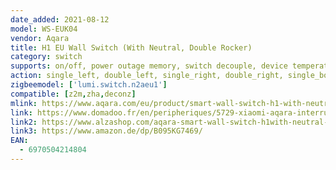 ```yaml
---
date_added: 2021-08-12
model: WS-EUK04
vendor: Aqara
title: H1 EU Wall Switch (With Neutral, Double Rocker)
category: switch
supports: on/off, power outage memory, switch decouple, device temperature, power monitoring 
action: single_left, double_left, single_right, double_right, single_both, double_both
zigbeemodel: ['lumi.switch.n2aeu1']
compatible: [z2m,zha,deconz]
mlink: https://www.aqara.com/eu/product/smart-wall-switch-h1-with-neutral
link: https://www.domadoo.fr/en/peripheriques/5729-xiaomi-aqara-interrupteur-mural-double-intelligent-h1-zigbee-30-avec-neutre-6970504214804.html
link2: https://www.alzashop.com/aqara-smart-wall-switch-h1with-neutral-double-rocker-d6480897.htm
link3: https://www.amazon.de/dp/B095KG7469/
EAN: 
  - 6970504214804
---
```

